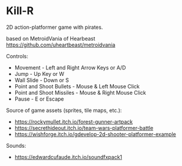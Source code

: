 # Kill-R
2D action-platformer game with pirates.

based on MetroidVania of Hearbeast
https://github.com/uheartbeast/metroidvania

Controls:
- Movement - Left and Right Arrow Keys or A/D
- Jump - Up Key or W
- Wall Slide - Down or S
- Point and Shoot Bullets - Mouse & Left Mouse Click
- Point and Shoot Missiles - Mouse & Right Mouse Click
- Pause - E or Escape

Source of game assets (sprites, tile maps, etc.):
- https://rockymullet.itch.io/forest-gunner-artpack
- https://secrethideout.itch.io/team-wars-platformer-battle
- https://wishforge.itch.io/gdevelop-2d-shooter-platformer-example

Sounds:
- https://edwardcufaude.itch.io/soundfxpack1
